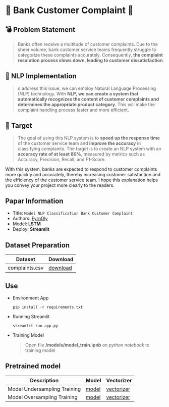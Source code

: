 🏦 Bank Customer Complaint 🏦
===
## 💣 Problem Statement
> Banks often receive a multitude of customer complaints. Due to the sheer volume, bank customer service teams frequently struggle to categorize these complaints accurately. Consequently, **the complaint resolution process slows down, leading to customer dissatisfaction**.

## 🤖 NLP Implementation
> o address this issue, we can employ Natural Language Processing (NLP) technology. With **NLP, we can create a system that automatically recognizes the content of customer complaints and determines the appropriate product category**. This will make the complaint handling process faster and more efficient.

## 🎯 Target
> The goal of using this NLP system is to **speed up the response time** of the customer service team and **improve the accuracy** in classifying complaints. The target is to create an NLP system with an **accuracy rate of at least 80%**, measured by metrics such as Accuracy, Precision, Recall, and F1-Score.

With this system, banks are expected to respond to customer complaints more quickly and accurately, thereby increasing customer satisfaction and the efficiency of the customer service team. I hope this explanation helps you convey your project more clearly to the readers.

## Papar Information
- Title:  `Model NLP Classification Bank Customer Complaint`
- Authors:  [FyrnDly](https://github.com/FyrnDly)
- Model: **LSTM**
- Deploy: **Streamlit**

## Dataset Preparation
| Dataset | Download |
| ---     | ---   |
| complaints.csv | [download](https://www.kaggle.com/datasets/adhamelkomy/bank-customer-complaint-analysis) |

## Use
- Environment App
  ```
  pip install -r requirements.txt
  ```
- Running Streamlit
  ```
  streamlit run app.py
  ```
- Training Model
  > Open file **/models/model_train.ipnb** on *python notebook* to training model

## Pretrained model
| Description | Model | Vectorizer |
| --- | --- | --- |
| Model Undersampling Training | [model](/models/model_lstm_rus.h5) | [vectorizer](./models/vectorizer.pkl) |
| Model Oversampling Training | [model](/models/model_lstm_ros.h5) | [vectorizer](./models/vectorizer_ros.pkl) |